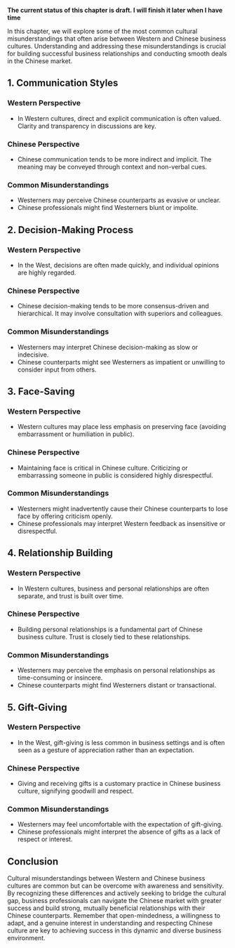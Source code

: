 **The current status of this chapter is draft. I will finish it later when I have time**

In this chapter, we will explore some of the most common cultural misunderstandings that often arise between Western and Chinese business cultures. Understanding and addressing these misunderstandings is crucial for building successful business relationships and conducting smooth deals in the Chinese market.

**1. Communication Styles**
---------------------------

### **Western Perspective**

* In Western cultures, direct and explicit communication is often valued. Clarity and transparency in discussions are key.

### **Chinese Perspective**

* Chinese communication tends to be more indirect and implicit. The meaning may be conveyed through context and non-verbal cues.

### **Common Misunderstandings**

* Westerners may perceive Chinese counterparts as evasive or unclear.
* Chinese professionals might find Westerners blunt or impolite.

**2. Decision-Making Process**
------------------------------

### **Western Perspective**

* In the West, decisions are often made quickly, and individual opinions are highly regarded.

### **Chinese Perspective**

* Chinese decision-making tends to be more consensus-driven and hierarchical. It may involve consultation with superiors and colleagues.

### **Common Misunderstandings**

* Westerners may interpret Chinese decision-making as slow or indecisive.
* Chinese counterparts might see Westerners as impatient or unwilling to consider input from others.

**3. Face-Saving**
------------------

### **Western Perspective**

* Western cultures may place less emphasis on preserving face (avoiding embarrassment or humiliation in public).

### **Chinese Perspective**

* Maintaining face is critical in Chinese culture. Criticizing or embarrassing someone in public is considered highly disrespectful.

### **Common Misunderstandings**

* Westerners might inadvertently cause their Chinese counterparts to lose face by offering criticism openly.
* Chinese professionals may interpret Western feedback as insensitive or disrespectful.

**4. Relationship Building**
----------------------------

### **Western Perspective**

* In Western cultures, business and personal relationships are often separate, and trust is built over time.

### **Chinese Perspective**

* Building personal relationships is a fundamental part of Chinese business culture. Trust is closely tied to these relationships.

### **Common Misunderstandings**

* Westerners may perceive the emphasis on personal relationships as time-consuming or insincere.
* Chinese counterparts might find Westerners distant or transactional.

**5. Gift-Giving**
------------------

### **Western Perspective**

* In the West, gift-giving is less common in business settings and is often seen as a gesture of appreciation rather than an expectation.

### **Chinese Perspective**

* Giving and receiving gifts is a customary practice in Chinese business culture, signifying goodwill and respect.

### **Common Misunderstandings**

* Westerners may feel uncomfortable with the expectation of gift-giving.
* Chinese professionals might interpret the absence of gifts as a lack of respect or interest.

**Conclusion**
--------------

Cultural misunderstandings between Western and Chinese business cultures are common but can be overcome with awareness and sensitivity. By recognizing these differences and actively seeking to bridge the cultural gap, business professionals can navigate the Chinese market with greater success and build strong, mutually beneficial relationships with their Chinese counterparts. Remember that open-mindedness, a willingness to adapt, and a genuine interest in understanding and respecting Chinese culture are key to achieving success in this dynamic and diverse business environment.
